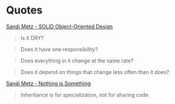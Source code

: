 # Quotes

[Sandi Metz - SOLID Object-Oriented Design](https://www.youtube.com/watch?v=v-2yFMzxqw)

>Is it DRY?

>Does it have one responsibility?

>Does everything in it change at the same rate?

>Does it depend on things that change less often than it does?

[Sandi Metz - Nothing is Something](https://www.youtube.com/watch?v=9lv2lBq6x4A)

>Inheritance is for specialization, not for sharing code